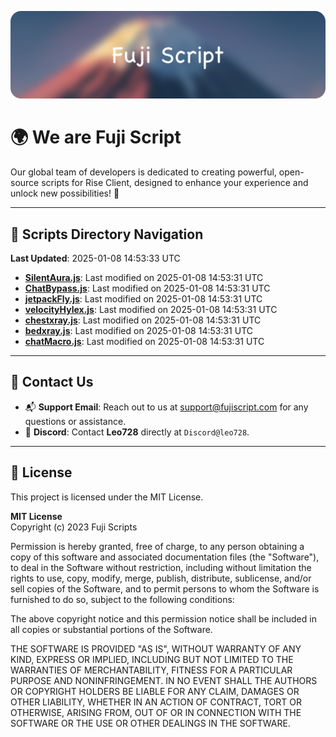 ![Banner](.github/b.webp)

# 🌍 **We are Fuji Script**

Our global team of developers is dedicated to creating powerful, open-source scripts for Rise Client, designed to enhance your experience and unlock new possibilities! 🌟

---
<!-- SCRIPTS_NAVIGATION_START -->
## 📂 **Scripts Directory Navigation**

**Last Updated**: 2025-01-08 14:53:33 UTC

- **[SilentAura.js](scripts/SilentAura.js)**: Last modified on 2025-01-08 14:53:31 UTC
- **[ChatBypass.js](scripts/ChatBypass.js)**: Last modified on 2025-01-08 14:53:31 UTC
- **[jetpackFly.js](scripts/jetpackFly.js)**: Last modified on 2025-01-08 14:53:31 UTC
- **[velocityHylex.js](scripts/velocityHylex.js)**: Last modified on 2025-01-08 14:53:31 UTC
- **[chestxray.js](scripts/chestxray.js)**: Last modified on 2025-01-08 14:53:31 UTC
- **[bedxray.js](scripts/bedxray.js)**: Last modified on 2025-01-08 14:53:31 UTC
- **[chatMacro.js](scripts/chatMacro.js)**: Last modified on 2025-01-08 14:53:31 UTC

<!-- SCRIPTS_NAVIGATION_END -->

---

## 💬 **Contact Us**  
- 📬 **Support Email**: Reach out to us at [support@fujiscript.com](mailto:support@fujiscript.com) for any questions or assistance.  
- 💬 **Discord**: Contact **Leo728** directly at `Discord@leo728`.

---

## 📜 **License**

This project is licensed under the MIT License.  

**MIT License**  
Copyright (c) 2023 Fuji Scripts  

Permission is hereby granted, free of charge, to any person obtaining a copy of this software and associated documentation files (the "Software"), to deal in the Software without restriction, including without limitation the rights to use, copy, modify, merge, publish, distribute, sublicense, and/or sell copies of the Software, and to permit persons to whom the Software is furnished to do so, subject to the following conditions:  

The above copyright notice and this permission notice shall be included in all copies or substantial portions of the Software.  

THE SOFTWARE IS PROVIDED "AS IS", WITHOUT WARRANTY OF ANY KIND, EXPRESS OR IMPLIED, INCLUDING BUT NOT LIMITED TO THE WARRANTIES OF MERCHANTABILITY, FITNESS FOR A PARTICULAR PURPOSE AND NONINFRINGEMENT. IN NO EVENT SHALL THE AUTHORS OR COPYRIGHT HOLDERS BE LIABLE FOR ANY CLAIM, DAMAGES OR OTHER LIABILITY, WHETHER IN AN ACTION OF CONTRACT, TORT OR OTHERWISE, ARISING FROM, OUT OF OR IN CONNECTION WITH THE SOFTWARE OR THE USE OR OTHER DEALINGS IN THE SOFTWARE.  
